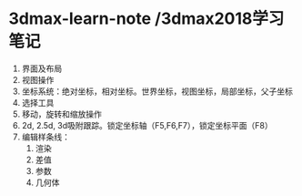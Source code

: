 # 3dmax-learn-note /3dmax2018学习笔记

1. 界面及布局
2. 视图操作
3. 坐标系统：绝对坐标，相对坐标。世界坐标，视图坐标，局部坐标，父子坐标
4. 选择工具
5. 移动，旋转和缩放操作
6. 2d, 2.5d, 3d吸附跟踪。锁定坐标轴（F5,F6,F7），锁定坐标平面（F8）
7. 编辑样条线：
    1. 渲染
    2. 差值
    3. 参数
    4. 几何体
